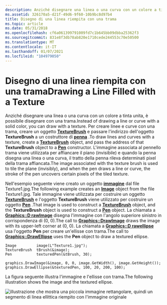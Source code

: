 ```yaml
---
description: Anziché disegnare una linea o una curva con un colore a tinta unita, è possibile disegnare con una trama.
ms.assetid: 326170a5-d21f-49d6-9f60-10b9bc8d97b4
title: Disegno di una linea riempita con una trama
ms.topic: article
ms.date: 05/31/2018
ms.openlocfilehash: cf6a061399791009fd7c1b645bb09dbba25362f3
ms.sourcegitcommit: 831e8f3db78ab820e1710cede244553c70e50500
ms.translationtype: MT
ms.contentlocale: it-IT
ms.lasthandoff: 01/07/2021
ms.locfileid: "104979050"
---
```

# <a name="drawing-a-line-filled-with-a-texture"></a><span data-ttu-id="2c90e-103">Disegno di una linea riempita con una trama</span><span class="sxs-lookup"><span data-stu-id="2c90e-103">Drawing a Line Filled with a Texture</span></span>

<span data-ttu-id="2c90e-104">Anziché disegnare una linea o una curva con un colore a tinta unita, è possibile disegnare con una trama.</span><span class="sxs-lookup"><span data-stu-id="2c90e-104">Instead of drawing a line or curve with a solid color, you can draw with a texture.</span></span> <span data-ttu-id="2c90e-105">Per creare linee e curve con una trama, creare un oggetto [**TextureBrush**](/windows/desktop/api/gdiplusbrush/nl-gdiplusbrush-texturebrush) e passare l'indirizzo dell'oggetto **TextureBrush** a un costruttore di [**penna**](/windows/desktop/api/gdipluspen/nl-gdipluspen-pen) .</span><span class="sxs-lookup"><span data-stu-id="2c90e-105">To draw lines and curves with a texture, create a [**TextureBrush**](/windows/desktop/api/gdiplusbrush/nl-gdiplusbrush-texturebrush) object, and pass the address of that **TextureBrush** object to a [**Pen**](/windows/desktop/api/gdipluspen/nl-gdipluspen-pen) constructor.</span></span> <span data-ttu-id="2c90e-106">L'immagine associata al pennello trama viene utilizzata per affiancare il piano (invisibile) e quando la penna disegna una linea o una curva, il tratto della penna rileva determinati pixel della trama affiancata.</span><span class="sxs-lookup"><span data-stu-id="2c90e-106">The image associated with the texture brush is used to tile the plane (invisibly), and when the pen draws a line or curve, the stroke of the pen uncovers certain pixels of the tiled texture.</span></span>

<span data-ttu-id="2c90e-107">Nell'esempio seguente viene creato un oggetto [**immagine**](/windows/desktop/api/gdiplusheaders/nl-gdiplusheaders-image) dal file Texture1.jpg.</span><span class="sxs-lookup"><span data-stu-id="2c90e-107">The following example creates an [**Image**](/windows/desktop/api/gdiplusheaders/nl-gdiplusheaders-image) object from the file Texture1.jpg.</span></span> <span data-ttu-id="2c90e-108">Tale immagine viene utilizzata per costruire un oggetto [**TextureBrush**](/windows/desktop/api/gdiplusbrush/nl-gdiplusbrush-texturebrush) e l'oggetto **TextureBrush** viene utilizzato per costruire un oggetto [**Pen**](/windows/desktop/api/gdipluspen/nl-gdipluspen-pen) .</span><span class="sxs-lookup"><span data-stu-id="2c90e-108">That image is used to construct a [**TextureBrush**](/windows/desktop/api/gdiplusbrush/nl-gdiplusbrush-texturebrush) object, and the **TextureBrush** object is used to construct a [**Pen**](/windows/desktop/api/gdipluspen/nl-gdipluspen-pen) object.</span></span> <span data-ttu-id="2c90e-109">La chiamata a [**Graphics::D rawImage**](/windows/win32/api/gdiplusgraphics/nf-gdiplusgraphics-graphics-drawimage(inimage_inint_inint_inint_inint)) disegna l'immagine con l'angolo superiore sinistro in corrispondenza di (0, 0).</span><span class="sxs-lookup"><span data-stu-id="2c90e-109">The call to [**Graphics::DrawImage**](/windows/win32/api/gdiplusgraphics/nf-gdiplusgraphics-graphics-drawimage(inimage_inint_inint_inint_inint)) draws the image with its upper-left corner at (0, 0).</span></span> <span data-ttu-id="2c90e-110">La chiamata a [**Graphics::D rawellipse**](/windows/win32/api/gdiplusgraphics/nf-gdiplusgraphics-graphics-drawellipse(inconstpen_inint_inint_inint_inint)) usa l'oggetto **Pen** per creare un'ellisse con trama.</span><span class="sxs-lookup"><span data-stu-id="2c90e-110">The call to [**Graphics::DrawEllipse**](/windows/win32/api/gdiplusgraphics/nf-gdiplusgraphics-graphics-drawellipse(inconstpen_inint_inint_inint_inint)) uses the **Pen** object to draw a textured ellipse.</span></span>


```
Image         image(L"Texture1.jpg");
TextureBrush  tBrush(&image);
Pen           texturedPen(&tBrush, 30);

graphics.DrawImage(&image, 0, 0, image.GetWidth(), image.GetHeight());
graphics.DrawEllipse(&texturedPen, 100, 20, 200, 100);
```



<span data-ttu-id="2c90e-111">La figura seguente illustra l'immagine e l'ellisse con trama.</span><span class="sxs-lookup"><span data-stu-id="2c90e-111">The following illustration shows the image and the textured ellipse.</span></span>

![illustrazione che mostra una piccola immagine rettangolare, quindi un segmento di linea ellittica riempito con l'immagine originale](images/pens7.png)

 

 
